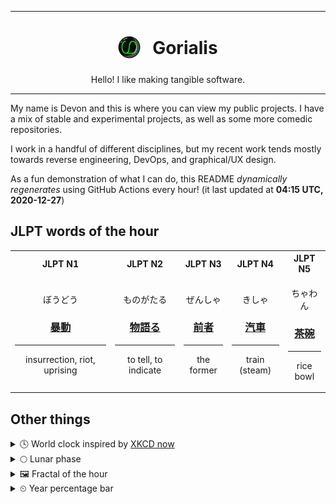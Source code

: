 ***

<h1 align="center">
<sub>
    <img src="readme/resources/avatar.png" height="36">
</sub>
&nbsp;
Gorialis
</h1>
<p align="center">
Hello! I like making tangible software.
</p>

***

My name is Devon and this is where you can view my public projects. I have a mix of stable and experimental projects, as well as some more comedic repositories.

I work in a handful of different disciplines, but my recent work tends mostly towards reverse engineering, DevOps, and graphical/UX design.

As a fun demonstration of what I can do, this README *dynamically regenerates* using GitHub Actions every hour! (it last updated at **04:15 UTC, 2020-12-27**)

<h2>JLPT words of the hour</h2>
<table>
    <tr>
        <th>JLPT N1</th>
        <th>JLPT N2</th>
        <th>JLPT N3</th>
        <th>JLPT N4</th>
        <th>JLPT N5</th>
    </tr>
    <tr>
        <td>
            <p align="center">ぼうどう</p>
            <h3 align="center"><b><a href="https://jisho.org/search/%E6%9A%B4%E5%8B%95">暴動</a></b></h3>
            <hr>
            <p align="center">insurrection,<wbr> riot,<wbr> uprising</p>
        </td>
        <td>
            <p align="center">ものがたる</p>
            <h3 align="center"><b><a href="https://jisho.org/search/%E7%89%A9%E8%AA%9E%E3%82%8B">物語る</a></b></h3>
            <hr>
            <p align="center">to tell,<wbr> to indicate</p>
        </td>
        <td>
            <p align="center">ぜんしゃ</p>
            <h3 align="center"><b><a href="https://jisho.org/search/%E5%89%8D%E8%80%85">前者</a></b></h3>
            <hr>
            <p align="center">the former</p>
        </td>
        <td>
            <p align="center">きしゃ</p>
            <h3 align="center"><b><a href="https://jisho.org/search/%E6%B1%BD%E8%BB%8A">汽車</a></b></h3>
            <hr>
            <p align="center">train (steam)</p>
        </td>
        <td>
            <p align="center">ちゃわん</p>
            <h3 align="center"><b><a href="https://jisho.org/search/%E8%8C%B6%E7%A2%97">茶碗</a></b></h3>
            <hr>
            <p align="center">rice bowl</p>
        </td>
    </tr>
</table>

<h2>Other things</h2>
<details>
<summary>🕓  World clock inspired by <a href="https://xkcd.com/now">XKCD now</a></summary>

> <img src="generated/now.png" width="512">

</details>
<details>
<summary>🌕 Lunar phase</summary>

The moon is approximately 44.37% through its phase (Full Moon).

</details>
<details>
<summary>&#x1f5bc; Fractal of the hour</summary>

> <img src="generated/fractal.png" width="512">

</details>
<details>
<summary>&#x23f2; Year percentage bar</summary>
<pre><code>2020 [███████████████████▁] 98.68%</code></pre>
</details>

